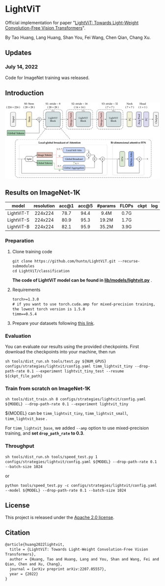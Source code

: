 # LightViT
Official implementation for paper "[LightViT: Towards Light-Weight Convolution-Free Vision Transformers](https://arxiv.org/abs/2207.05557)".

By Tao Huang, Lang Huang, Shan You, Fei Wang, Chen Qian, Chang Xu.


## Updates  
### July 14, 2022  
Code for ImageNet training was released.


## Introduction  
<p align='center'>
<img src='./assests/architecture.png' alt='mask' width='1000px'>
</p>

## Results on ImageNet-1K  

|model|resolution|acc@1|acc@5|#params|FLOPs|ckpt|log|
|:--:|:--:|:--:|:--:|:--:|:--:|:--:|:--:|
|LightViT-T|224x224|78.7|94.4|9.4M|0.7G|||
|LightViT-S|224x224|80.9|95.3|19.2M|1.7G|||
|LightViT-B|224x224|82.1|95.9|35.2M|3.9G|||

### Preparation  
1. Clone training code  
    ```shell
    git clone https://github.com/hunto/LightViT.git --recurse-submodules
    cd LightViT/classification
    ```

    **The code of LightViT model can be found in [lib/models/lightvit.py](https://github.com/hunto/image_classification_sota/blob/main/lib/models/lightvit.py)** .

2. Requirements  
    ```shell
    torch>=1.3.0
    # if you want to use torch.cuda.amp for mixed-precision training, the lowest torch version is 1.5.0
    timm==0.5.4
    ```
3. Prepare your datasets following [this link](https://github.com/hunto/image_classification_sota#prepare-datasets).

### Evaluation  
You can evaluate our results using the provided checkpoints. First download the checkpoints into your machine, then run
```shell
sh tools/dist_run.sh tools/test.py ${NUM_GPUS} configs/strategies/lightvit/config.yaml timm_lightvit_tiny --drop-path-rate 0.1 --experiment lightvit_tiny_test --resume ${ckpt_file_path}
```

### Train from scratch on ImageNet-1K
```shell
sh tools/dist_train.sh 8 configs/strategies/lightvit/config.yaml ${MODEL} --drop-path-rate 0.1 --experiment lightvit_tiny
```
${MODEL} can be `timm_lightvit_tiny`, `timm_lightvit_small`, `timm_lightvit_base` . 

For `timm_lightvit_base`, we added `--amp` option to use mixed-precision training, and **set `drop_path_rate` to 0.3**.

### Throughput
```shell
sh tools/dist_run.sh tools/speed_test.py 1 configs/strategies/lightvit/config.yaml ${MODEL} --drop-path-rate 0.1 --batch-size 1024
```
or
```shell
python tools/speed_test.py -c configs/strategies/lightvit/config.yaml --model ${MODEL} --drop-path-rate 0.1 --batch-size 1024
```

## License  
This project is released under the [Apache 2.0 license](LICENSE).

## Citation  
```
@article{huang2022lightvit,
  title = {LightViT: Towards Light-Weight Convolution-Free Vision Transformers},
  author = {Huang, Tao and Huang, Lang and You, Shan and Wang, Fei and Qian, Chen and Xu, Chang},
  journal = {arXiv preprint arXiv:2207.05557},
  year = {2022}
}
```
